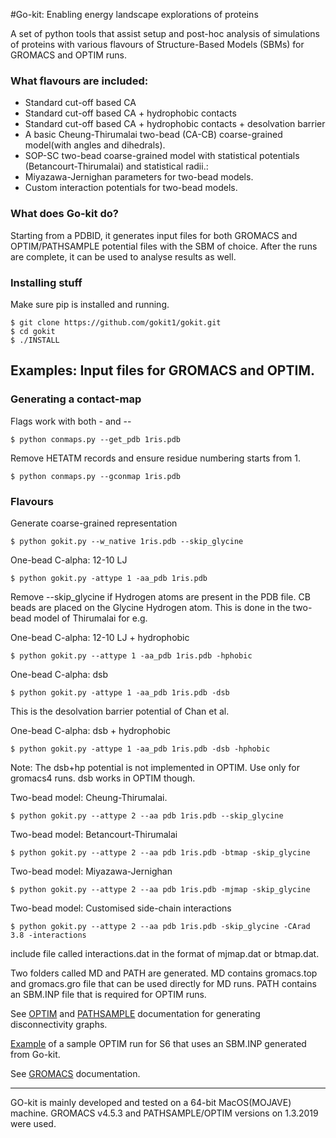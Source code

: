 #Go-kit: Enabling energy landscape explorations of proteins

A set of python tools that assist setup and post-hoc analysis of simulations of proteins with various flavours of Structure-Based Models (SBMs) for GROMACS and OPTIM runs. 

### What flavours are included:
* Standard cut-off based CA 
* Standard cut-off based CA + hydrophobic contacts
* Standard cut-off based CA + hydrophobic contacts + desolvation barrier 
* A basic Cheung-Thirumalai two-bead (CA-CB) coarse-grained model(with angles and dihedrals).
* SOP-SC two-bead coarse-grained model with statistical potentials (Betancourt-Thirumalai) and statistical radii.:
* Miyazawa-Jernighan parameters for two-bead models.
* Custom interaction potentials for two-bead models.


### What does Go-kit do?
Starting from a PDBID, it generates input files for both GROMACS and OPTIM/PATHSAMPLE potential files with the SBM of choice. After the runs are complete, it can be used to analyse results as well. 


### Installing stuff
Make sure pip is installed and running.
```
$ git clone https://github.com/gokit1/gokit.git
$ cd gokit
$ ./INSTALL
```

## Examples: Input files for GROMACS and OPTIM.
### Generating a contact-map
Flags work with both - and --

```
$ python conmaps.py --get_pdb 1ris.pdb
```
Remove HETATM records and ensure residue numbering starts from 1. 
```
$ python conmaps.py --gconmap 1ris.pdb
```

### Flavours
Generate coarse-grained representation
```
$ python gokit.py --w_native 1ris.pdb --skip_glycine
```
One-bead C-alpha: 12-10 LJ
```
$ python gokit.py -attype 1 -aa_pdb 1ris.pdb 
```
Remove --skip_glycine if Hydrogen atoms are present in the PDB file. CB beads are placed on the Glycine Hydrogen atom. This is done in the two-bead model of Thirumalai for e.g. 

One-bead C-alpha: 12-10 LJ + hydrophobic
```
$ python gokit.py --attype 1 -aa_pdb 1ris.pdb -hphobic 
```
One-bead C-alpha: dsb
```
$ python gokit.py -attype 1 -aa_pdb 1ris.pdb -dsb
```
This is the desolvation barrier potential of Chan et al. 

One-bead C-alpha: dsb + hydrophobic

```
$ python gokit.py -attype 1 -aa_pdb 1ris.pdb -dsb -hphobic
```
Note: The dsb+hp potential is not implemented in OPTIM. Use only for gromacs4 runs. dsb works in OPTIM though. 

Two-bead model: Cheung-Thirumalai. 
```
$ python gokit.py --attype 2 --aa pdb 1ris.pdb --skip_glycine
```
Two-bead model: Betancourt-Thirumalai
```
$ python gokit.py --attype 2 --aa pdb 1ris.pdb -btmap -skip_glycine
```
Two-bead model: Miyazawa-Jernighan 
```
$ python gokit.py --attype 2 --aa pdb 1ris.pdb -mjmap -skip_glycine
```
Two-bead model: Customised side-chain interactions
```
$ python gokit.py --attype 2 --aa pdb 1ris.pdb -skip_glycine -CArad 3.8 -interactions 
```
include file called interactions.dat in the format of mjmap.dat or btmap.dat.

Two folders called MD and PATH are generated. MD contains gromacs.top and gromacs.gro file that can be used directly for MD runs. 
PATH contains an SBM.INP file that is required for OPTIM runs.

See [OPTIM](http://www-wales.ch.cam.ac.uk/OPTIM.doc/node1.html) and [PATHSAMPLE](https://wikis.ch.cam.ac.uk/ro-walesdocs/wiki/index.php/PATHSAMPLE) documentation for generating disconnectivity graphs.

[Example](http://www-wales.ch.cam.ac.uk/examples/OPTIM/t3/) of a sample OPTIM run for S6 that uses an SBM.INP generated from Go-kit. 

See [GROMACS](http://www.gromacs.org/Documentation/Installation_Instructions_4.5) documentation. 




--------
GO-kit is mainly developed and tested on a 64-bit MacOS(MOJAVE) machine. GROMACS v4.5.3 and PATHSAMPLE/OPTIM versions on 1.3.2019 were used.
